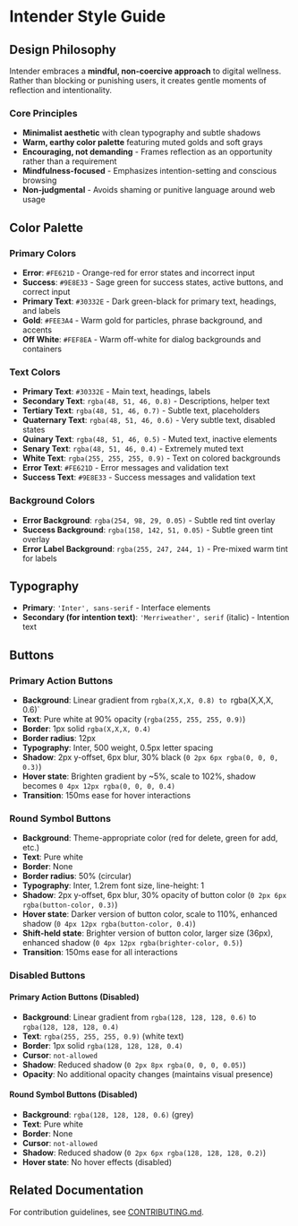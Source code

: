 # Intender Style Guide

## Design Philosophy

Intender embraces a **mindful, non-coercive approach** to digital wellness. Rather than blocking or punishing users, it creates gentle moments of reflection and intentionality.

### Core Principles

- **Minimalist aesthetic** with clean typography and subtle shadows
- **Warm, earthy color palette** featuring muted golds and soft grays
- **Encouraging, not demanding** - Frames reflection as an opportunity rather than a requirement
- **Mindfulness-focused** - Emphasizes intention-setting and conscious browsing
- **Non-judgmental** - Avoids shaming or punitive language around web usage

## Color Palette

### Primary Colors

- **Error**: `#FE621D` - Orange-red for error states and incorrect input
- **Success**: `#9E8E33` - Sage green for success states, active buttons, and correct input
- **Primary Text**: `#30332E` - Dark green-black for primary text, headings, and labels
- **Gold**: `#FEE3A4` - Warm gold for particles, phrase background, and accents
- **Off White**: `#FEF8EA` - Warm off-white for dialog backgrounds and containers

### Text Colors

- **Primary Text**: `#30332E` - Main text, headings, labels
- **Secondary Text**: `rgba(48, 51, 46, 0.8)` - Descriptions, helper text
- **Tertiary Text**: `rgba(48, 51, 46, 0.7)` - Subtle text, placeholders
- **Quaternary Text**: `rgba(48, 51, 46, 0.6)` - Very subtle text, disabled states
- **Quinary Text**: `rgba(48, 51, 46, 0.5)` - Muted text, inactive elements
- **Senary Text**: `rgba(48, 51, 46, 0.4)` - Extremely muted text
- **White Text**: `rgba(255, 255, 255, 0.9)` - Text on colored backgrounds
- **Error Text**: `#FE621D` - Error messages and validation text
- **Success Text**: `#9E8E33` - Success messages and validation text

### Background Colors

- **Error Background**: `rgba(254, 98, 29, 0.05)` - Subtle red tint overlay
- **Success Background**: `rgba(158, 142, 51, 0.05)` - Subtle green tint overlay
- **Error Label Background**: `rgba(255, 247, 244, 1)` - Pre-mixed warm tint for labels

## Typography

- **Primary**: `'Inter', sans-serif` - Interface elements
- **Secondary (for intention text)**: `'Merriweather', serif` (italic) - Intention text

## Buttons

### Primary Action Buttons

- **Background**: Linear gradient from `rgba(X,X,X, 0.8) to `rgba(X,X,X, 0.6)`
- **Text**: Pure white at 90% opacity (`rgba(255, 255, 255, 0.9)`)
- **Border**: 1px solid `rgba(X,X,X, 0.4)`
- **Border radius**: 12px
- **Typography**: Inter, 500 weight, 0.5px letter spacing
- **Shadow**: 2px y-offset, 6px blur, 30% black (`0 2px 6px rgba(0, 0, 0, 0.3)`)
- **Hover state**: Brighten gradient by ~5%, scale to 102%, shadow becomes `0 4px 12px rgba(0, 0, 0, 0.4)`
- **Transition**: 150ms ease for hover interactions

### Round Symbol Buttons

- **Background**: Theme-appropriate color (red for delete, green for add, etc.)
- **Text**: Pure white
- **Border**: None
- **Border radius**: 50% (circular)
- **Typography**: Inter, 1.2rem font size, line-height: 1
- **Shadow**: 2px y-offset, 6px blur, 30% opacity of button color (`0 2px 6px rgba(button-color, 0.3)`)
- **Hover state**: Darker version of button color, scale to 110%, enhanced shadow (`0 4px 12px rgba(button-color, 0.4)`)
- **Shift-held state**: Brighter version of button color, larger size (36px), enhanced shadow (`0 4px 12px rgba(brighter-color, 0.5)`)
- **Transition**: 150ms ease for all interactions

### Disabled Buttons

#### Primary Action Buttons (Disabled)

- **Background**: Linear gradient from `rgba(128, 128, 128, 0.6)` to `rgba(128, 128, 128, 0.4)`
- **Text**: `rgba(255, 255, 255, 0.9)` (white text)
- **Border**: 1px solid `rgba(128, 128, 128, 0.4)`
- **Cursor**: `not-allowed`
- **Shadow**: Reduced shadow (`0 2px 8px rgba(0, 0, 0, 0.05)`)
- **Opacity**: No additional opacity changes (maintains visual presence)

#### Round Symbol Buttons (Disabled)

- **Background**: `rgba(128, 128, 128, 0.6)` (grey)
- **Text**: Pure white
- **Border**: None
- **Cursor**: `not-allowed`
- **Shadow**: Reduced shadow (`0 2px 6px rgba(128, 128, 128, 0.2)`)
- **Hover state**: No hover effects (disabled)

## Related Documentation

For contribution guidelines, see [CONTRIBUTING.md](./CONTRIBUTING.md).
